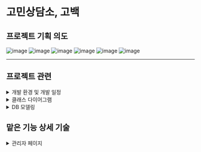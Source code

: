 # 고민상담소, 고백 

## 프로젝트 기획 의도

![image](https://user-images.githubusercontent.com/83866279/132177271-824c785d-c554-40f4-9f5b-f5e4166c198d.png)
![image](https://user-images.githubusercontent.com/83866279/132177337-7e0a1443-6b5f-479c-ab17-25e59c2f0968.png)
![image](https://user-images.githubusercontent.com/83866279/132177400-3dda620e-86f8-4bb7-9bfb-1282b00b778e.png)
![image](https://user-images.githubusercontent.com/83866279/132177419-6f376b51-aae1-460b-b878-7656f6452ba0.png)
![image](https://user-images.githubusercontent.com/83866279/132177428-93a43a45-b8b9-495e-ae82-bbf27e5dabc4.png)
![image](https://user-images.githubusercontent.com/83866279/132177439-590ea3d5-40ce-4d7c-ab03-e9aeb67eaf12.png)



----

## 프로젝트 관련 
<details>
<summary>개발 환경 및 개발 일정</summary>
<div markdown="1">
  
![image](https://user-images.githubusercontent.com/83866279/132180101-dba16dd8-f344-43d7-81da-3581d37554c0.png)
![image](https://user-images.githubusercontent.com/83866279/132180107-d1b69303-7174-464e-b0a5-ce4ba416a916.png)
  
</div>
</details>

<details>
<summary>클래스 다이어그램</summary>
<div markdown="1">
  
![image](https://user-images.githubusercontent.com/83866279/132180176-0d101bf9-a119-4e26-a196-49ad9b3695c2.png)
  
</div>
</details>

<details>
<summary>DB 모델링</summary>
<div markdown="1">
  
![image](https://user-images.githubusercontent.com/83866279/132180191-b8570fa5-5d83-4714-88e9-f39a00252231.png)
  
</div>
</details>

## 맡은 기능 상세 기술
<details>
<summary>관리자 페이지</summary>
<div markdown="1">       

![image](https://user-images.githubusercontent.com/83866279/132179752-6da32274-b887-4a9e-836a-aa85452e1210.png)
![image](https://user-images.githubusercontent.com/83866279/132179756-64ee31fb-4497-48fd-a3b2-f390e20a86df.png)
![image](https://user-images.githubusercontent.com/83866279/132179781-b25fcfc6-2dc2-41fa-9b09-114464c02529.png)


</div>
</details>
